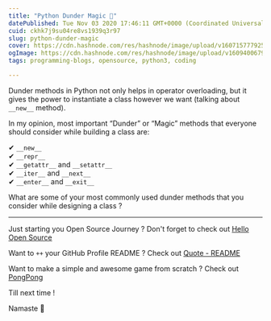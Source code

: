 ```yaml
---
title: "Python Dunder Magic 🐍"
datePublished: Tue Nov 03 2020 17:46:11 GMT+0000 (Coordinated Universal Time)
cuid: ckhk7j9su04re8vs1939q3r97
slug: python-dunder-magic
cover: https://cdn.hashnode.com/res/hashnode/image/upload/v1607157779253/omzil10rE.png
ogImage: https://cdn.hashnode.com/res/hashnode/image/upload/v1609400679746/gfiCF81nm.png
tags: programming-blogs, opensource, python3, coding

---
```


Dunder methods in Python not only helps in operator overloading, but it gives the power to instantiate a class however we want (talking about `__new__` method).

In my opinion, most important “Dunder” or “Magic” methods that everyone should consider while building a class are:

✔ `__new__`</br>
✔ `__repr__`</br>
✔ `__getattr__` and `__setattr__`</br>
✔ `__iter__` and `__next__`</br>
✔ `__enter__` and `__exit__`</br>

What are some of your most commonly used dunder methods that you consider while designing a class ?

---

Just starting you Open Source Journey ? Don't forget to check out [Hello Open Source](https://github.com/siddharth2016/hello-open-source)

Want to `++` your GitHub Profile README ? Check out [Quote - README](https://github.com/marketplace/actions/quote-readme)

Want to make a simple and awesome game from scratch ? Check out [PongPong](https://github.com/siddharth2016/PongPong)

Till next time !

Namaste 🙏